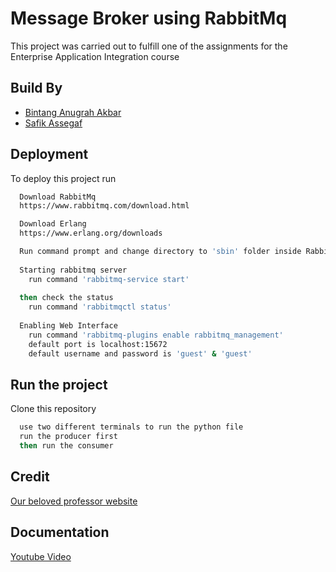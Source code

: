
# Message Broker using RabbitMq

This project was carried out to fulfill one of the assignments for the Enterprise Application Integration course

## Build By

- [Bintang Anugrah Akbar](https://.github.com/bintangaakbar)
- [Safik Assegaf](https://github.com/safikassegaf)

## Deployment

To deploy this project run

```bash
  Download RabbitMq
  https://www.rabbitmq.com/download.html

  Download Erlang
  https://www.erlang.org/downloads
```

```bash
  Run command prompt and change directory to 'sbin' folder inside RabbitMq installation Folder
  
  Starting rabbitmq server
    run command 'rabbitmq-service start'
  
  then check the status
    run command 'rabbitmqctl status'
  
  Enabling Web Interface
    run command 'rabbitmq-plugins enable rabbitmq_management'
    default port is localhost:15672
    default username and password is 'guest' & 'guest'
```


## Run the project

Clone this repository

```bash
  use two different terminals to run the python file
  run the producer first
  then run the consumer
```
    
## Credit

[Our beloved professor website](https://ngodingdata.com/pengenalan-message-broker-dengan-rabbitmq/)


## Documentation

[Youtube Video](https://youtu.be/1hdo09v3f-4)

